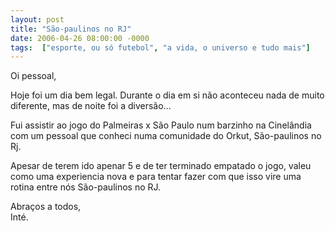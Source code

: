 ```yaml
---
layout: post
title: "São-paulinos no RJ"
date: 2006-04-26 08:00:00 -0000
tags:  ["esporte, ou só futebol", "a vida, o universo e tudo mais"]
---
```


Oi pessoal,

Hoje foi um dia bem legal. Durante o dia em si não aconteceu nada de muito diferente, mas de noite foi a diversão...

Fui assistir ao jogo do Palmeiras x São Paulo num barzinho na Cinelândia com um pessoal que conheci numa comunidade do Orkut, São-paulinos no Rj.  

Apesar de terem ido apenar 5 e de ter terminado empatado o jogo, valeu como uma experiencia nova e para tentar fazer com que isso vire uma rotina entre nós São-paulinos no RJ.

Abraços a todos,  
Inté.